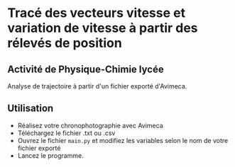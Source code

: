 # Tracé des vecteurs vitesse et variation de vitesse à partir des rélevés de position
## Activité de Physique-Chimie lycée

Analyse de trajectoire à partir d'un fichier exporté d'Avimeca.

## Utilisation
* Réalisez votre chronophotographie avec Avimeca
* Téléchargez le fichier .txt ou .csv
* Ouvrez le fichier `main.py` et modifiez les variables selon le nom de votre fichier exporté
* Lancez le programme.
